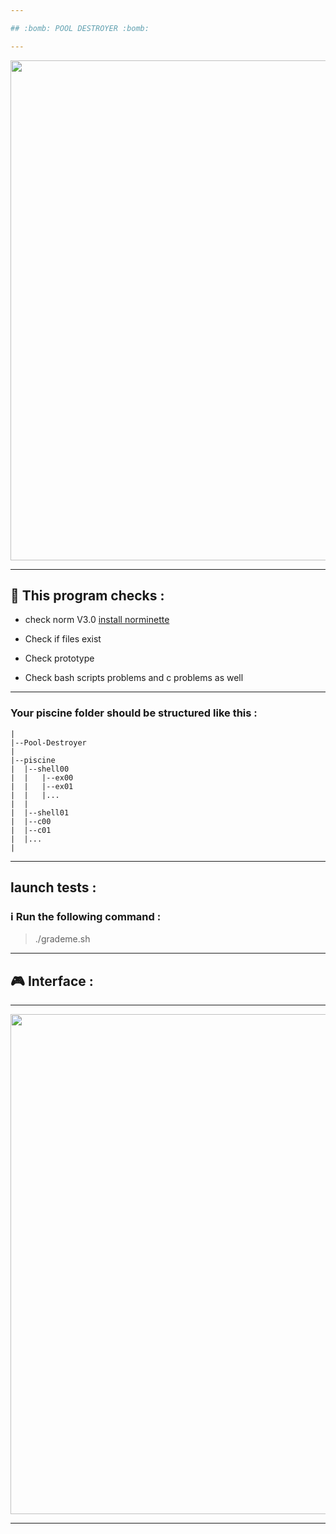 ```yaml
---

## :bomb: POOL DESTROYER :bomb:

---
```


</p>
<p align="center">
<img src="https://www.willtheterminatorcometrue.com/wp-content/uploads/2015/12/terminator-2-robot.gif" width="800">
</p>

---

## :wrench: This program checks :

* check norm V3.0 [install norminette](https://github.com/42Paris/norminette)

* Check if files exist

* Check prototype

* Check bash scripts problems and c problems as well

---

### Your piscine folder should be structured like this :

```
|
|--Pool-Destroyer
|
|--piscine
|  |--shell00
|  |   |--ex00
|  |   |--ex01
|  |   |...
|  |
|  |--shell01
|  |--c00
|  |--c01
|  |...
|

```

---

## launch tests :

### :information_source: Run the following command :

> ./grademe.sh

---

## :video_game: Interface :

---

</p>
<p align="center">
<img src="https://github.com/alaamimi/Pool-Detroyer/blob/master/img/img.jpg" width="800">
</p>

---
